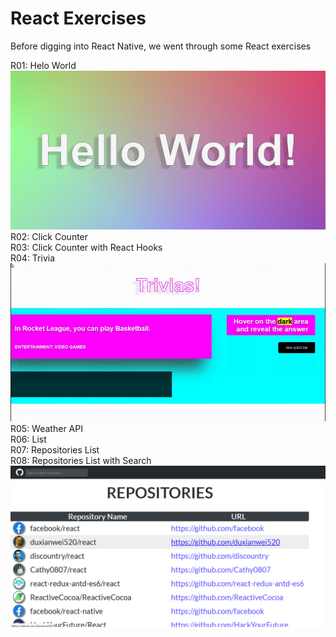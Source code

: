 # React Exercises
Before digging into React Native, we went through some React exercises

R01: Helo World  
<a href="https://raw.githubusercontent.com/Claudiferock/Mobile-Programming/master/img/R01.png"><img src="https://raw.githubusercontent.com/Claudiferock/Mobile-Programming/master/img/R01.png" alt="React Hello world screenshot" width="512"/></a>
R02: Click Counter  
R03: Click Counter with React Hooks  
R04: Trivia  
<a href="https://raw.githubusercontent.com/Claudiferock/Mobile-Programming/master/img/R04.gif"><img src="https://raw.githubusercontent.com/Claudiferock/Mobile-Programming/master/img/R04.gif" alt="React Hello world screenshot" width="512"/></a>
R05: Weather API  
R06: List  
R07: Repositories List  
R08: Repositories List with Search  
<a href="https://raw.githubusercontent.com/Claudiferock/Mobile-Programming/master/img/R08.png"><img src="https://raw.githubusercontent.com/Claudiferock/Mobile-Programming/master/img/R08.png" alt="React Hello world screenshot" width="512"/></a>